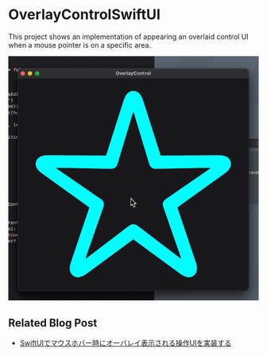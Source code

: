 # OverlayControlSwiftUI

This project shows an implementation of appearing an overlaid control UI when a mouse pointer is on a specific area.

![](demo.gif)

## Related Blog Post

- [SwiftUIでマウスホバー時にオーバレイ表示される操作UIを実装する](https://genjiapp.com/blog/2021/08/29/building-swiftui-overlay-control.html)